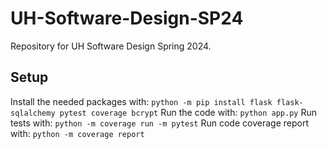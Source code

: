 # UH-Software-Design-SP24

Repository for UH Software Design Spring 2024. 

## Setup

Install the needed packages with: `python -m pip install flask flask-sqlalchemy pytest coverage bcrypt`
Run the code with: `python app.py`
Run tests with: `python -m coverage run -m pytest`
Run code coverage report with: `python -m coverage report`